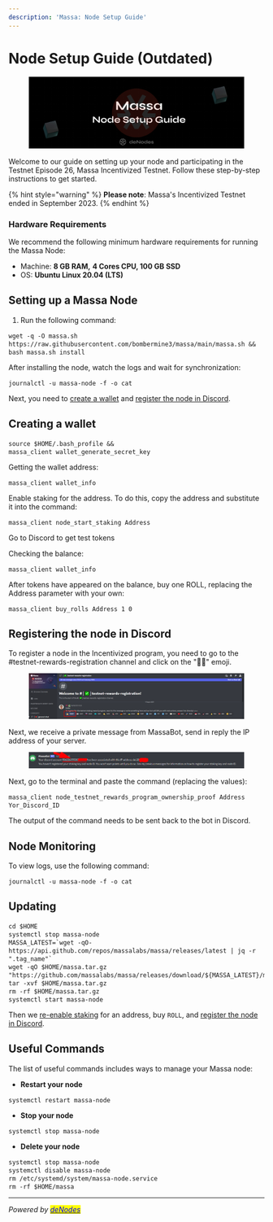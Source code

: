 ```yaml
---
description: 'Massa: Node Setup Guide'
---
```


# Node Setup Guide (Outdated)

<figure><img src="../.gitbook/assets/Massa Guide.png" alt=""><figcaption></figcaption></figure>

Welcome to our guide on setting up your node and participating in the Testnet Episode 26, Massa Incentivized Testnet. Follow these step-by-step instructions to get started.

{% hint style="warning" %}
**Please note**: Massa's Incentivized Testnet ended in September 2023.
{% endhint %}

### Hardware Requirements <a href="#hardware-requirements" id="hardware-requirements"></a>

We recommend the following minimum hardware requirements for running the Massa Node:

* Machine: **8 GB RAM,** **4 Cores CPU, 100 GB SSD**
* OS: **Ubuntu Linux 20.04 (LTS)**

## Setting up a Massa Node

1. Run the following command:

```
wget -q -O massa.sh https://raw.githubusercontent.com/bombermine3/massa/main/massa.sh && bash massa.sh install
```

After installing the node, watch the logs and wait for synchronization:

```
journalctl -u massa-node -f -o cat
```

Next, you need to [create a wallet](the-node-guide.md#creating-a-wallet) and [register the node in Discord](the-node-guide.md#registering-the-node-in-discord).

## Creating a wallet

```
source $HOME/.bash_profile &&
massa_client wallet_generate_secret_key
```

Getting the wallet address:

```
massa_client wallet_info
```

Enable staking for the address. To do this, copy the address and substitute it into the command:

```
massa_client node_start_staking Address
```

Go to Discord to get test tokens

Checking the balance:

```
massa_client wallet_info
```

After tokens have appeared on the balance, buy one ROLL, replacing the Address parameter with your own:

```
massa_client buy_rolls Address 1 0
```

## Registering the node in Discord

To register a node in the Incentivized program, you need to go to the #testnet-rewards-registration channel and click on the "👍🏻" emoji.&#x20;

<figure><img src="../.gitbook/assets/Massa-Discord1.png" alt=""><figcaption></figcaption></figure>

Next, we receive a private message from MassaBot, send in reply the IP address of your server.&#x20;

<figure><img src="../.gitbook/assets/Massa-Discord2.png" alt=""><figcaption></figcaption></figure>

Next, go to the terminal and paste the command (replacing the values):

```
massa_client node_testnet_rewards_program_ownership_proof Address Yor_Discord_ID
```

The output of the command needs to be sent back to the bot in Discord.

## Node Monitoring

To view logs, use the following command:

```
journalctl -u massa-node -f -o cat
```

## Updating

```
cd $HOME
systemctl stop massa-node
MASSA_LATEST=`wget -qO- https://api.github.com/repos/massalabs/massa/releases/latest | jq -r ".tag_name"`
wget -qO $HOME/massa.tar.gz "https://github.com/massalabs/massa/releases/download/${MASSA_LATEST}/massa_${MASSA_LATEST}_release_linux.tar.gz"
tar -xvf $HOME/massa.tar.gz
rm -rf $HOME/massa.tar.gz
systemctl start massa-node
```

Then we [re-enable staking](the-node-guide.md#creating-a-wallet) for an address, buy `ROLL`, and [register the node in Discord](the-node-guide.md#registering-the-node-in-discord).

## Useful Commands

The list of useful commands includes ways to manage your Massa node:

* **Restart your node**

```
systemctl restart massa-node
```

* **Stop your node**

```
systemctl stop massa-node
```

* **Delete your node**

```
systemctl stop massa-node
systemctl disable massa-node
rm /etc/systemd/system/massa-node.service
rm -rf $HOME/massa
```

***

_Powered by_ [_<mark style="color:blue;">deNodes</mark>_](https://twitter.com/\_denodes)
